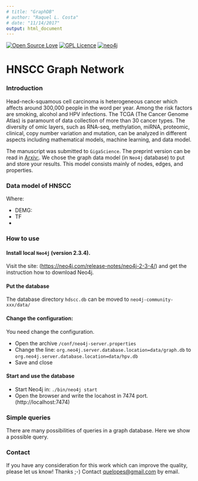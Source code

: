 ```yaml
---
# title: "GraphDB"
# author: "Raquel L. Costa"
# date: "11/14/2017"
output: html_document
---
```


[![Open Source Love](https://badges.frapsoft.com/os/v1/open-source.svg?v=103)](https://github.com/ellerbrock/open-source-badge/)
[![GPL Licence](https://badges.frapsoft.com/os/gpl/gpl.svg?v=103)](https://opensource.org/licenses/GPL-3.0/)
[![neo4j](https://github.com/quelopes/HNSCC-network/tree/master/logo/neo4j_logo_globe.png?v=103)](https://opensource.org/licenses/GPL-3.0/)


# HNSCC Graph Network

### Introduction

Head-neck-squamous cell carcinoma is heterogeneous cancer which affects around 300,000 people in the word per year. Among the risk factors are smoking, alcohol and HPV infections.
The TCGA (The Cancer Genome Atlas) is paramount of data collection of more than 30 cancer types. The diversity of omic layers, such as RNA-seq, methylation, miRNA, proteomic, clinical, copy number variation and mutation, can be analyzed in different aspects including mathematical models, machine learning, and data model. 

The manuscript was submitted to `GigaScience`. The preprint version can be read in [Arxiv:](). We chose the graph data model (in `Neo4j` database) to put and store your results. This model consists mainly of nodes, edges, and properties.  


### Data model of HNSCC



Where:

* DEMG: 
* TF
* 




### How to use

#### Install local `Neo4j` (version 2.3.4).

Visit the site: (https://neo4j.com/release-notes/neo4j-2-3-4/) and get the instruction how to download Neo4j.


#### Put the database

The database directory `hdscc.db` can be moved to `neo4j-community-xxx/data/`

#### Change the configuration:

You need change the configuration. 

* Open the archive `/conf/neo4j-server.properties`
* Change the line: `org.neo4j.server.database.location=data/graph.db` to `org.neo4j.server.database.location=data/hpv.db`
* Save and close

#### Start and use the database

* Start Neo4j in: `./bin/neo4j start` 
* Open the browser and write the locahost in 7474 port. (http://localhost:7474)


### Simple queries
There are many possibilities of queries in a graph database. Here we show a possible query.


### Contact
If you have any consideration for this work which can improve the quality, please let us know! Thanks ;-)
Contact quelopes@gmail.com by email. 
<!-- Ask questions and please report any bug you find. -->
